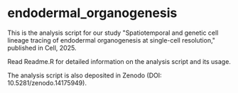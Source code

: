 # endodermal_organogenesis

This is the analysis script for our study  "Spatiotemporal and genetic cell lineage tracing of endodermal organogenesis at single-cell resolution," published in Cell, 2025.

Read Readme.R for detailed information on the analysis script and its usage.

The analysis script is also deposited in  Zenodo (DOI: 10.5281/zenodo.14175949).

